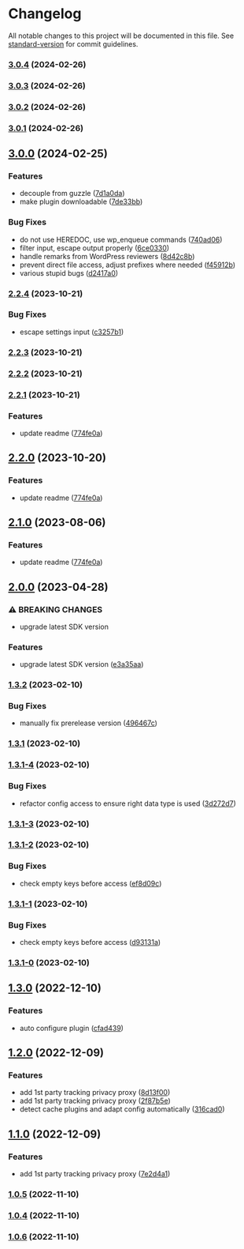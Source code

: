 # Changelog

All notable changes to this project will be documented in this file. See [standard-version](https://github.com/conventional-changelog/standard-version) for commit guidelines.

### [3.0.4](https://github.com/scobyio/analytics-wp/compare/v3.0.1...v3.0.4) (2024-02-26)

### [3.0.3](https://github.com/scobyio/analytics-wp/compare/v3.0.1...v3.0.3) (2024-02-26)

### [3.0.2](https://github.com/scobyio/analytics-wp/compare/v3.0.1...v3.0.2) (2024-02-26)

### [3.0.1](https://github.com/scobyio/analytics-wp/compare/v3.0.0...v3.0.1) (2024-02-26)

## [3.0.0](https://github.com/scobyio/analytics-wp/compare/v2.2.4...v3.0.0) (2024-02-25)


### Features

* decouple from guzzle ([7d1a0da](https://github.com/scobyio/analytics-wp/commit/7d1a0da6cbb23010d316a9a01c0154fc703cc566))
* make plugin downloadable ([7de33bb](https://github.com/scobyio/analytics-wp/commit/7de33bbe3da26157f9af442561cd2693ea9e3737))


### Bug Fixes

* do not use HEREDOC, use wp_enqueue commands ([740ad06](https://github.com/scobyio/analytics-wp/commit/740ad0673b51396491eed8234207042b3487d467))
* filter input, escape output properly ([6ce0330](https://github.com/scobyio/analytics-wp/commit/6ce03304a44163340fc28711e0d7108df4ecb1dd))
* handle remarks from WordPress reviewers ([8d42c8b](https://github.com/scobyio/analytics-wp/commit/8d42c8b8152a0ed832c418723253d49b148e5c42))
* prevent direct file access, adjust prefixes where needed ([f45912b](https://github.com/scobyio/analytics-wp/commit/f45912bc1043c2a6dcc15fbd577723b046d207ea))
* various stupid bugs ([d2417a0](https://github.com/scobyio/analytics-wp/commit/d2417a0f071d175ffb86bddc572aac74ba2a56d6))

### [2.2.4](https://github.com/scobyio/analytics-wp/compare/v2.2.3...v2.2.4) (2023-10-21)


### Bug Fixes

* escape settings input ([c3257b1](https://github.com/scobyio/analytics-wp/commit/c3257b1853741d410e562fcb0e8f83d4795902cb))

### [2.2.3](https://github.com/scobyio/analytics-wp/compare/v2.2.2...v2.2.3) (2023-10-21)

### [2.2.2](https://github.com/scobyio/analytics-wp/compare/v2.2.1...v2.2.2) (2023-10-21)

### [2.2.1](https://github.com/scobyio/analytics-wp/compare/v2.0.0...v2.2.1) (2023-10-21)


### Features

* update readme ([774fe0a](https://github.com/scobyio/analytics-wp/commit/774fe0ada7ec3dbfa5edf2e78778ee47e2c99bc6))

## [2.2.0](https://github.com/scobyio/analytics-wp/compare/v2.0.0...v2.2.0) (2023-10-20)


### Features

* update readme ([774fe0a](https://github.com/scobyio/analytics-wp/commit/774fe0ada7ec3dbfa5edf2e78778ee47e2c99bc6))

## [2.1.0](https://github.com/scobyio/analytics-wp/compare/v2.0.0...v2.1.0) (2023-08-06)


### Features

* update readme ([774fe0a](https://github.com/scobyio/analytics-wp/commit/774fe0ada7ec3dbfa5edf2e78778ee47e2c99bc6))

## [2.0.0](https://github.com/scobyio/analytics-wp/compare/v1.3.2...v2.0.0) (2023-04-28)


### ⚠ BREAKING CHANGES

* upgrade latest SDK version

### Features

* upgrade latest SDK version ([e3a35aa](https://github.com/scobyio/analytics-wp/commit/e3a35aa73336e8a7d7f31697d4fdf0125b8fd581))

### [1.3.2](https://github.com/scobyio/analytics-wp/compare/v1.3.1...v1.3.2) (2023-02-10)


### Bug Fixes

* manually fix prerelease version ([496467c](https://github.com/scobyio/analytics-wp/commit/496467c7eb9209e1ab547680454cd61d109c8761))

### [1.3.1](https://github.com/scobyio/analytics-wp/compare/v1.3.1-4...v1.3.1) (2023-02-10)

### [1.3.1-4](https://github.com/scobyio/analytics-wp/compare/v1.3.1-3...v1.3.1-4) (2023-02-10)


### Bug Fixes

* refactor config access to ensure right data type is used ([3d272d7](https://github.com/scobyio/analytics-wp/commit/3d272d77c7c6e84fa864bde505da33c071469342))

### [1.3.1-3](https://github.com/scobyio/analytics-wp/compare/v1.3.1-2...v1.3.1-3) (2023-02-10)

### [1.3.1-2](https://github.com/scobyio/analytics-wp/compare/v1.3.1-1...v1.3.1-2) (2023-02-10)


### Bug Fixes

* check empty keys before access ([ef8d09c](https://github.com/scobyio/analytics-wp/commit/ef8d09c0509396ae133111dfd6b5d5649d892af1))

### [1.3.1-1](https://github.com/scobyio/analytics-wp/compare/v1.3.1-0...v1.3.1-1) (2023-02-10)


### Bug Fixes

* check empty keys before access ([d93131a](https://github.com/scobyio/analytics-wp/commit/d93131a8e626c2d8c3beddcd12cb1cd8f834d6f2))

### [1.3.1-0](https://github.com/scobyio/analytics-wp/compare/v1.3.0...v1.3.1-0) (2023-02-10)

## [1.3.0](https://github.com/scobyio/analytics-wp/compare/v1.2.0...v1.3.0) (2022-12-10)


### Features

* auto configure plugin ([cfad439](https://github.com/scobyio/analytics-wp/commit/cfad4397ad80e9fb35f11dc8a747dc186ebef7f8))

## [1.2.0](https://github.com/scobyio/analytics-wp/compare/v1.0.5...v1.2.0) (2022-12-09)


### Features

* add 1st party tracking privacy proxy ([8d13f00](https://github.com/scobyio/analytics-wp/commit/8d13f0065cbb71da12dcc2a3dff65cb75d45a7ef))
* add 1st party tracking privacy proxy ([2f87b5e](https://github.com/scobyio/analytics-wp/commit/2f87b5eb4bcaa249385ecbe01f1df864fa1f79de))
* detect cache plugins and adapt config automatically ([316cad0](https://github.com/scobyio/analytics-wp/commit/316cad004a87ad81a519f8fee520b66f776b80d1))

## [1.1.0](https://github.com/scobyio/analytics-wp/compare/v1.0.5...v1.1.0) (2022-12-09)


### Features

* add 1st party tracking privacy proxy ([7e2d4a1](https://github.com/scobyio/analytics-wp/commit/7e2d4a13ac7c92e0fb187e897aa22edc9ce3e711))

### [1.0.5](https://github.com/scobyio/analytics-wp/compare/v1.0.4...v1.0.5) (2022-11-10)

### [1.0.4](https://github.com/scobyio/analytics-wp/compare/v1.0.2...v1.0.4) (2022-11-10)

### [1.0.6](https://github.com/scobyio/analytics-wp/compare/v1.0.3...v1.0.6) (2022-11-10)
